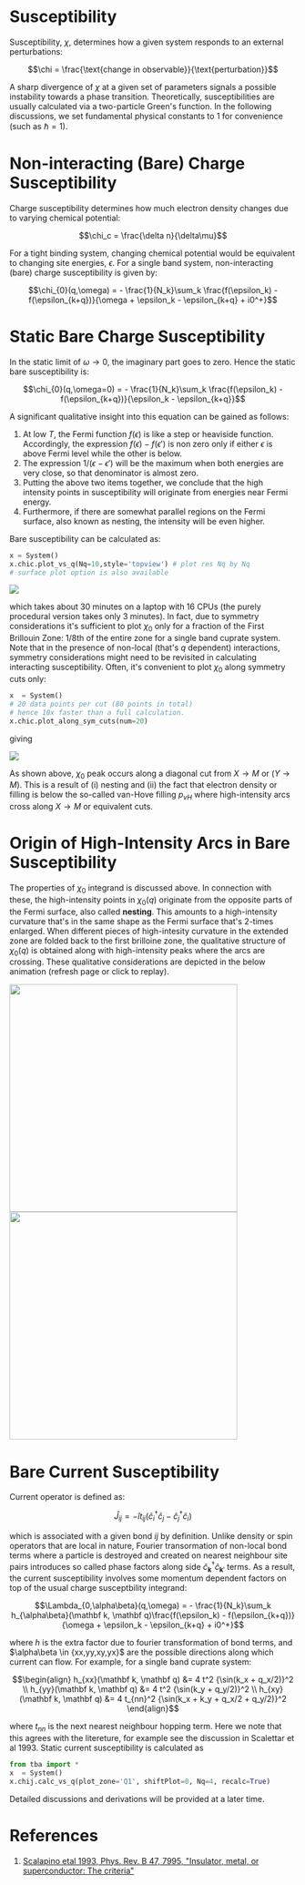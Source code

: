 # Susceptibility


Susceptibility, $\chi$, determines how a given system responds to an external perturbations:
```math
\chi = \frac{\text{change in observable}}{\text{perturbation}}
```
A sharp divergence of $\chi$ at a given set of parameters signals a possible instability towards a phase transition. Theoretically, susceptibilities are usually calculated via a two-particle Green's function. In the following discussions, we set fundamental physical constants to 1 for convenience (such as $\hbar=1$).


# Non-interacting (Bare) Charge Susceptibility

Charge susceptibility determines how much electron density changes due to varying chemical potential:
```math
\chi_c = \frac{\delta n}{\delta\mu}
```
For a tight binding system, changing chemical potential would be equivalent to changing site energies, $\epsilon$.
For a single band system, non-interacting (bare) charge susceptibility is given by:


```math
\chi_{0}(q,\omega) = - \frac{1}{N_k}\sum_k \frac{f(\epsilon_k) - f(\epsilon_{k+q})}{\omega + \epsilon_k - \epsilon_{k+q} + i0^+}
```


# Static Bare Charge Susceptibility


In the static limit of ${\omega \rightarrow 0}$, the imaginary part goes to zero. Hence the static bare susceptibility is:


```math
\chi_{0}(q,\omega=0) = - \frac{1}{N_k}\sum_k \frac{f(\epsilon_k) - f(\epsilon_{k+q})}{\epsilon_k - \epsilon_{k+q}}
```
A significant qualitative insight into this equation can be gained as follows:


1. At low $T$, the Fermi function $f(\epsilon)$ is like a step or heaviside function. Accordingly, the expression $f(\epsilon)-f(\epsilon')$ is non zero only if either $\epsilon$ is above Fermi level while the other is below.
2. The expression $1/(\epsilon-\epsilon')$ will be the maximum when both energies are very close, so that denominator is almost zero.
3. Putting the above two items together, we conclude that the high intensity points in susceptibility will originate from energies near Fermi energy.
4. Furthermore, if there are somewhat parallel regions on the Fermi surface, also known as nesting, the intensity will be even higher.


Bare susceptibility can be calculated as:
```python
x = System()
x.chic.plot_vs_q(Nq=10,style='topview') # plot res Nq by Nq
# surface plot option is also available
```
<p float='left'>
 <img src='/images/tetra/cuprate_single_band_susceptibility_fill040_64x64.png'/>
</p>


which takes about 30 minutes on a laptop with 16 CPUs (the purely procedural version takes only 3 minutes).
In fact, due to symmetry considerations it's sufficient to plot $\chi_{0}$ only for a fraction of the First Brillouin Zone: 1/8th of the entire zone for a single band cuprate system.
Note that in the presence of non-local (that's $q$ dependent) interactions, symmetry considerations might need to be revisited in calculating interacting susceptibility.
Often, it's convenient to plot $\chi_{0}$ along symmetry cuts only:


```python
x  = System()
# 20 data points per cut (80 points in total)
# hence 10x faster than a full calculation.
x.chic.plot_along_sym_cuts(num=20)
```


giving


<p float='left'>
 <img src='/images/tetra/cuprate_single_band_susceptibility_cuts.png' />
</p>

As shown above, $\chi_0$ peak occurs along a diagonal cut from $X\rightarrow M$ or ($Y\rightarrow M$). This is a result of (i) nesting and (ii) the fact that electron density or filling is below the so-called van-Hove filling $p_{vH}$ where high-intensity arcs cross along $X\rightarrow M$ or equivalent cuts.

# Origin of High-Intensity Arcs in Bare Susceptibility

The properties of $\chi_0$ integrand is discussed above.
In connection with these, the high-intensity points in $\chi_0(q)$ originate from the opposite parts of the Fermi surface, also called **nesting**.
This amounts to a high-intensity curvature that's in the same shape as the Fermi surface that's 2-times enlarged.
When different pieces of high-intesity curvature in the extended zone are folded back to the first brilloine zone, the qualitative structure of $\chi_0(q)$ is obtained along with high-intensity peaks where the arcs are crossing.
These qualitative considerations are depicted in the below animation (refresh page or click to replay).

<p float='left'>
 <img src='/images/tetra/origin_of_susceptibility_arcs.gif' width="400" />
 <img src='/images/tetra/origin_of_susceptibility_arcs_final.png' width="400" />
</p>

# Bare Current Susceptibility

Current operator is defined as:
```math
\hat J_{ij} = - \hat i t_{ij}\left (  \hat c_{i}^\dagger \hat c_{j}^{} - \hat c_{j}^\dagger \hat c_{i}^{}  \right )
```
which is associated with a given bond $ij$ by definition.
Unlike density or spin operators that are local in nature, Fourier transormation of non-local bond terms where a particle is destroyed and created on nearest neighbour site pairs introduces so called phase factors along side $\hat c_{\mathbf k}^\dagger \hat c_{\mathbf k'}^{}$ terms.
As a result, the current susceptibility involves some momentum dependent factors on top of the usual charge susceptbility integrand:
```math
\Lambda_{0,\alpha\beta}(q,\omega) = - \frac{1}{N_k}\sum_k h_{\alpha\beta}(\mathbf k, \mathbf q)\frac{f(\epsilon_k) - f(\epsilon_{k+q})}{\omega + \epsilon_k - \epsilon_{k+q} + i0^+}
```
where $h$ is the extra factor due to fourier transformation of bond terms, and $\alpha\beta \in \{xx,yy,xy,yx}$ are the possible directions along which current can flow.
For example, for a single band cuprate system:
```math
\begin{align}
h_{xx}(\mathbf k, \mathbf q) &= 4 t^2 {\sin(k_x + q_x/2)}^2 \\
h_{yy}(\mathbf k, \mathbf q) &= 4 t^2 {\sin(k_y + q_y/2)}^2 \\
h_{xy}(\mathbf k, \mathbf q) &= 4 t_{nn}^2 {\sin(k_x + k_y + q_x/2 + q_y/2)}^2
\end{align}
```
where $t_{nn}$ is the next nearest neighbour hopping term.
Here we note that this agrees with the litereture, for example see the discussion in Scalettar et al 1993.
Static current susceptibility is calculated as
```python
from tba import *
x  = System()
x.chij.calc_vs_q(plot_zone='Q1', shiftPlot=0, Nq=4, recalc=True)
```
Detailed discussions and derivations will be provided at a later time.

# References

1. [Scalapino etal 1993, Phys. Rev. B 47, 7995, "Insulator, metal, or superconductor: The criteria"](https://journals.aps.org/prb/abstract/10.1103/PhysRevB.47.7995)
